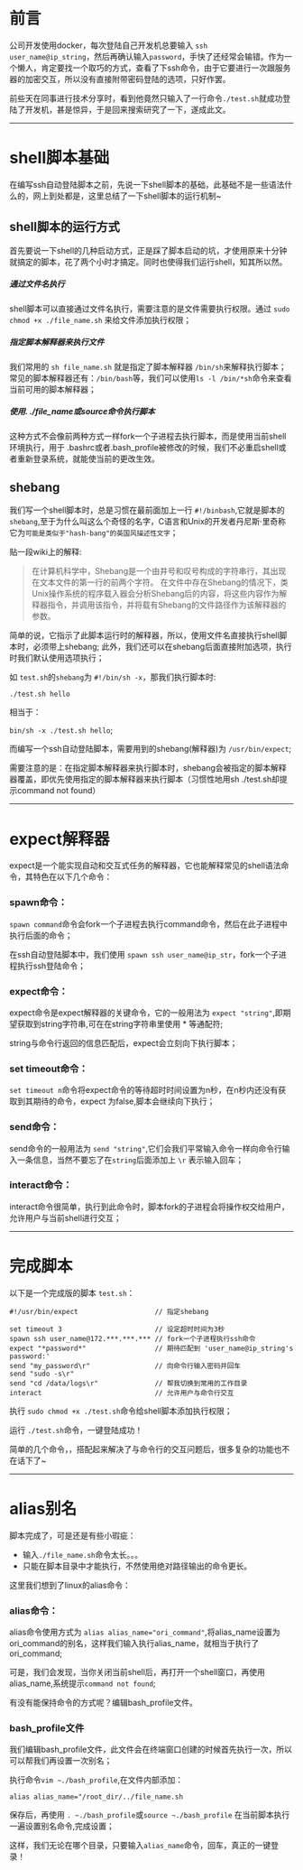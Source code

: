 # 前言

公司开发使用docker，每次登陆自己开发机总要输入 `ssh user_name@ip_string`，然后再确认输入`password`，手快了还经常会输错。作为一个懒人，肯定要找一个取巧的方式，查看了下ssh命令，由于它要进行一次跟服务器的加密交互，所以没有直接附带密码登陆的选项，只好作罢。

前些天在同事进行技术分享时，看到他竟然只输入了一行命令`./test.sh`就成功登陆了开发机，甚是惊异，于是回来搜索研究了一下，遂成此文。

------

# shell脚本基础

在编写ssh自动登陆脚本之前，先说一下shell脚本的基础，此基础不是一些语法什么的，网上到处都是，这里总结了一下shell脚本的运行机制~

## shell脚本的运行方式

首先要说一下shell的几种启动方式，正是踩了脚本启动的坑，才使用原来十分钟就搞定的脚本，花了两个小时才搞定。同时也使得我们运行shell，知其所以然。

##### 通过文件名执行

shell脚本可以直接通过文件名执行，需要注意的是文件需要执行权限。通过 `sudo chmod +x ./file_name.sh` 来给文件添加执行权限；

##### 指定脚本解释器来执行文件

我们常用的 `sh file_name.sh` 就是指定了脚本解释器 `/bin/sh`来解释执行脚本；常见的脚本解释器还有：`/bin/bash`等，我们可以使用`ls -l /bin/*sh`命令来查看当前可用的脚本解释器；

##### 使用. ./file_name或source命令执行脚本

这种方式不会像前两种方式一样fork一个子进程去执行脚本，而是使用当前shell环境执行，用于 .bashrc或者.bash_profile被修改的时候，我们不必重启shell或者重新登录系统，就能使当前的更改生效。

## shebang

我们写一个shell脚本时，总是习惯在最前面加上一行 `#!/binbash`,它就是脚本的`shebang`,至于为什么叫这么个奇怪的名字，C语言和Unix的开发者丹尼斯·里奇称它为`可能是类似于"hash-bang"的英国风描述性文字`；

贴一段wiki上的解释:

> 在计算机科学中，Shebang是一个由井号和叹号构成的字符串行，其出现在文本文件的第一行的前两个字符。 在文件中存在Shebang的情况下，类Unix操作系统的程序载入器会分析Shebang后的内容，将这些内容作为解释器指令，并调用该指令，并将载有Shebang的文件路径作为该解释器的参数。

简单的说，它指示了此脚本运行时的解释器，所以，使用文件名直接执行shell脚本时，必须带上shebang; 此外，我们还可以在shebang后面直接附加选项，执行时我们默认使用选项执行；

如 `test.sh`的`shebang`为 `#!/bin/sh -x`，那我们执行脚本时:

```
./test.sh hello
```

相当于：

`bin/sh -x ./test.sh hello`;

而编写一个ssh自动登陆脚本，需要用到的shebang(解释器)为 `/usr/bin/expect`;

需要注意的是：在指定脚本解释器来执行脚本时，shebang会被指定的脚本解释器覆盖，即优先使用指定的脚本解释器来执行脚本（习惯性地用sh ./test.sh却提示command not found）

------

# expect解释器

expect是一个能实现自动和交互式任务的解释器，它也能解释常见的shell语法命令，其特色在以下几个命令：

### spawn命令：

`spawn command`命令会fork一个子进程去执行command命令，然后在此子进程中执行后面的命令；

在ssh自动登陆脚本中，我们使用 `spawn ssh user_name@ip_str`，fork一个子进程执行ssh登陆命令；

### expect命令：

expect命令是expect解释器的关键命令，它的一般用法为 `expect "string"`,即期望获取到string字符串,可在在string字符串里使用 * 等通配符;

string与命令行返回的信息匹配后，expect会立刻向下执行脚本；

### set timeout命令：

`set timeout n`命令将expect命令的等待超时时间设置为n秒，在n秒内还没有获取到其期待的命令，expect 为false,脚本会继续向下执行；

### send命令：

send命令的一般用法为 `send "string"`,它们会我们平常输入命令一样向命令行输入一条信息，当然不要忘了在`string`后面添加上 `\r` 表示输入回车；

### interact命令：

interact命令很简单，执行到此命令时，脚本fork的子进程会将操作权交给用户，允许用户与当前shell进行交互；

------

# 完成脚本

以下是一个完成版的脚本 `test.sh`：

```none
#!/usr/bin/expect                   // 指定shebang

set timeout 3                       // 设定超时时间为3秒
spawn ssh user_name@172.***.***.*** // fork一个子进程执行ssh命令
expect "*password*"                 // 期待匹配到 'user_name@ip_string's password:' 
send "my_password\r"                // 向命令行输入密码并回车
send "sudo -s\r" 
send "cd /data/logs\r"              // 帮我切换到常用的工作目录
interact                            // 允许用户与命令行交互
```

执行 `sudo chmod +x ./test.sh`命令给shell脚本添加执行权限；

运行 `./test.sh`命令，一键登陆成功！

简单的几个命令，，搭配起来解决了与命令行的交互问题后，很多复杂的功能也不在话下了~

------

# alias别名

脚本完成了，可是还是有些小瑕疵：

- 输入`./file_name.sh`命令太长。。。
- 只能在脚本目录中才能执行，不然使用绝对路径输出的命令更长。

这里我们想到了linux的alias命令：

### alias命令：

alias命令使用方式为 `alias alias_name="ori_command"`,将alias_name设置为ori_command的别名，这样我们输入执行alias_name，就相当于执行了ori_command;

可是，我们会发现，当你关闭当前shell后，再打开一个shell窗口，再使用alias_name,系统提示`command not found`;

有没有能保持命令的方式呢？编辑bash_profile文件。

### bash_profile文件

我们编辑bash_profile文件，此文件会在终端窗口创建的时候首先执行一次，所以可以帮我们再设置一次别名；

执行命令`vim ~./bash_profile`,在文件内部添加：

```
alias alias_name="/root_dir/../file_name.sh
```

保存后，再使用 `. ~./bash_profile`或`source ~./bash_profile` 在当前脚本执行一遍设置别名命令,完成设置；

这样，我们无论在哪个目录，只要输入`alias_name`命令，回车，真正的一键登录！